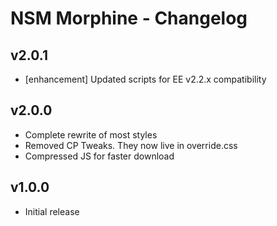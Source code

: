 NSM Morphine - Changelog
========================

v2.0.1
------

* [enhancement] Updated scripts for EE v2.2.x compatibility

v2.0.0
------

* Complete rewrite of most styles
* Removed CP Tweaks. They now live in override.css
* Compressed JS for faster download

v1.0.0
------

* Initial release